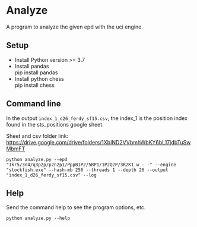 # Analyze
A program to analyze the given epd with the uci engine.


## Setup

* Install Python version >= 3.7
* Install pandas  
  pip install pandas
* Install python chess  
  pip install chess

## Command line

In the output `index_1_d26_ferdy_sf15.csv`, the index_1 is the position index found in the sts_positions google sheet.

Sheet and csv folder link: https://drive.google.com/drive/folders/1XbIND2VVbmhWbKY6bL17jdbTuSwMbmFT

```
python analyze.py --epd "1kr5/3n4/q3p2p/p2n2p1/PppB1P2/5BP1/1P2Q2P/3R2K1 w - -" --engine "stockfish.exe" --hash-mb 256 --threads 1 --depth 26 --output "index_1_d26_ferdy_sf15.csv" --log
```

## Help
Send the command help to see the program options, etc.

```
python analyze.py --help
```

